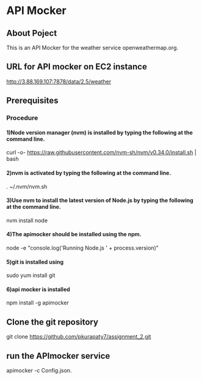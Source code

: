 # API Mocker
## About Poject
This is an API Mocker for the weather service openweathermap.org. 
## URL for API mocker on EC2 instance
http://3.88.169.107:7878/data/2.5/weather
## Prerequisites
### Procedure
#### 1)Node version manager (nvm) is installed by typing the following at the command line.
curl -o- https://raw.githubusercontent.com/nvm-sh/nvm/v0.34.0/install.sh | bash
#### 2)nvm is activated by typing the following at the command line.
 . ~/.nvm/nvm.sh
 #### 3)Use nvm to install the latest version of Node.js by typing the following at the command line.
  nvm install node
#### 4)The apimocker should be installed using the npm.
node -e "console.log('Running Node.js ' + process.version)"
#### 5)git is installed using
 sudo yum install git   
 #### 6)api mocker is installed
  npm install -g apimocker
## Clone the git repository
git clone https://github.com/pkurapaty7/assignment_2.git
## run the APImocker service
 apimocker -c Config.json.
